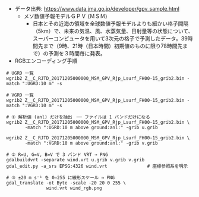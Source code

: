 - データ出典: https://www.data.jma.go.jp/developer/gpv_sample.html
  - メソ数値予報モデルＧＰＶ (ＭＳＭ)
    - 日本とその近海の領域を全球数値予報モデルよりも細かい格子間隔（5km）で、未来の気温、風、水蒸気量、日射量等の状態について、スーパーコンピュータを用いて3次元の格子で予測したデータ。39時間先まで（9時、21時（日本時間）初期値のものに限り78時間先まで）の予測を３時間毎に発表。
- RGBエンコーディング手順
```
# UGRD 一覧
wgrib2 Z__C_RJTD_20171205000000_MSM_GPV_Rjp_Lsurf_FH00-15_grib2.bin -match ":UGRD:10 m" -s

# VGRD 一覧
wgrib2 Z__C_RJTD_20171205000000_MSM_GPV_Rjp_Lsurf_FH00-15_grib2.bin -match ":VGRD:10 m" -s

# ① 解析値 (anl) だけを抽出　── ファイルは 1 バンドだけになる
wgrib2 Z__C_RJTD_20171205000000_MSM_GPV_Rjp_Lsurf_FH00-15_grib2.bin \
       -match ":UGRD:10 m above ground:anl:" -grib u.grib

wgrib2 Z__C_RJTD_20171205000000_MSM_GPV_Rjp_Lsurf_FH00-15_grib2.bin \
       -match ":VGRD:10 m above ground:anl:" -grib v.grib

# ② R=U, G=V, B=V で 3 バンド VRT → PNG
gdalbuildvrt -separate wind.vrt u.grib v.grib v.grib
gdal_edit.py -a_srs EPSG:4326 wind.vrt               # 座標参照系を明示

# ③ ±20 m s⁻¹ を 0–255 に線形スケール → PNG
gdal_translate -ot Byte -scale -20 20 0 255 \
               wind.vrt wind_rgb.png
```
